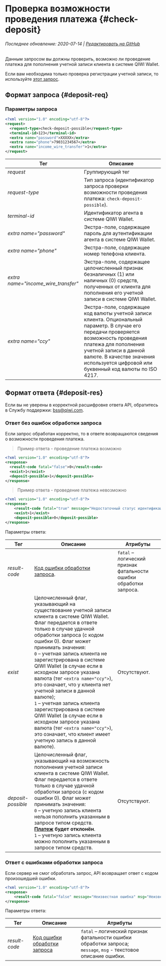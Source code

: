 # Проверка возможности проведения платежа {#check-deposit}

###### Последнее обновление: 2020-07-14 | [Редактировать на GitHub](https://github.com/QIWI-API/topup-wallet-doc/blob/master/_check-deposit_ru.html.md)

Данным запросом вы должны проверить, возможно ли проведение платежа для пополнения учетной записи клиента в системе QIWI Wallet.

Если вам необходима только проверка регистрации учетной записи, то используйте [этот запрос](#check-user).

## Формат запроса {#deposit-req}

### Параметры запроса

~~~xml
<?xml version="1.0" encoding="utf-8"?>
<request>
  <request-type>check-deposit-possible</request-type>
  <terminal-id>123</terminal-id>
  <extra name="password">XXXXX</extra>
  <extra name="phone">79031234567</extra>
  <extra name="income_wire_transfer">1</extra>
</request>
~~~

Тег|Описание
--------|------
*request*|Группирующий тег
*request-type* | Тип запроса (идентификатор запроса проверки возможности проведения платежа: `check-deposit-possible`).
*terminal-id* | Идентификатор агента в системе QIWI Wallet.
*extra name="password"* | Экстра-поле, содержащее пароль для аутентификации агента в системе QIWI Wallet.
*extra name="phone"* | Экстра-поле, содержащее номер телефона клиента.
*extra name="income_wire_transfer"* | Экстра-поле, содержащее целочисленный признак безналичных (1) или наличных (0) средств, полученных от клиента для пополнения его учетной записи в системе QIWI Wallet.
*extra name="ccy"* | Экстра-поле, содержащее код валюты учетной записи клиента. Опциональный параметр. В случае его передачи проверяется возможность проведения платежа для пополнения учетной записи в данной валюте. В качестве значения используется цифровой или буквенный код валюты по ISO 4217.

## Формат ответа {#deposit-res}

<aside class="success">Если вы не уверены в корректной расшифровке ответа API, обратитесь в Службу поддержки: <a href="mailto:bss@qiwi.com">bss@qiwi.com</a>.</aside>


### Ответ без ошибок обработки запроса

Если запрос обработан корректно, то в ответе возвращаются сведения о возможности проведения платежа.

> Пример ответа - проведение платежа возможно

~~~xml
<?xml version="1.0" encoding="utf-8"?>
<response>
  <result-code fatal="false">0</result-code>
  <exist>1</exist>
  <deposit-possible>1</deposit-possible>
</response>
~~~

> Пример ответа - проведение платежа невозможно

~~~xml
<?xml version="1.0" encoding="utf-8"?>
<response>
    <result-code fatal="true" message="Недостаточный статус идентификации кошелька для проведения платежа" msg="Недостаточный статус идентификации кошелька для проведения платежа">204</result-code>
    <exist>1</exist>
    <deposit-possible>0</deposit-possible>
</response>
~~~

Параметры ответа:

 Тег|Описание|Атрибуты
--------|------|---------
*result-code* | [Код ошибки обработки запроса](#tech_error).| `fatal` – логический признак фатальности ошибки обработки запроса.
*exist* | Целочисленный флаг, указывающий на существование учетной записи клиента в системе QIWI Wallet. Флаг передается в ответе только в случае удачной обработки запроса (с кодом ошибки 0). Флаг может принимать значения:<br>`0` – учетная запись клиента не зарегистрирована в системе QIWI Wallet (в случае если в исходном запросе указана валюта (тег `<extra name="ccy">`), это означает, что у клиента нет учетной записи в данной валюте);<br>`1` – учетная запись клиента зарегистрирована в системе QIWI Wallet (в случае если в исходном запросе указана валюта (тег `<extra name="ccy">`), это означает, что клиент имеет учетную запись в данной валюте).|Отсутствуют.
*deposit-possible* | Целочисленный флаг, указывающий на возможность пополнения учетной записи клиента в системе QIWI Wallet. Флаг передается в ответе только в случае удачной обработки запроса (с кодом ошибки 0). Флаг может принимать значения:<br>`0` – учетную запись клиента нельзя пополнить указанным в запросе типом средств. **[Платеж](#payment) будет отклонён**.<br>`1` – учетную запись клиента можно пополнить указанным в запросе типом средств. | Отсутствуют.

### Ответ с ошибками обработки запроса

Если сервер не смог обработать запрос, API возвращает ответ с кодом произошедшей ошибки.

~~~xml
<?xml version="1.0" encoding="utf-8"?>
<response>
    <result-code fatal="false" message="Неизвестная ошибка" msg="Неизвестная ошибка">300</result-code>
</response>
~~~

Параметры ответа:

 Тег|Описание|Атрибуты
--------|------|---------
*result-code* | [Код ошибки обработки запроса](#tech_error)| `fatal` – логический признак фатальности ошибки обработки запроса;<br>`message`, `msg` - текстовое описание ошибки.
